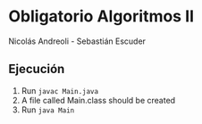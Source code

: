 # Obligatorio Algoritmos II

Nicolás Andreoli - Sebastián Escuder

## Ejecución

1) Run `javac Main.java`
2) A file called Main.class should be created
3) Run `java Main`